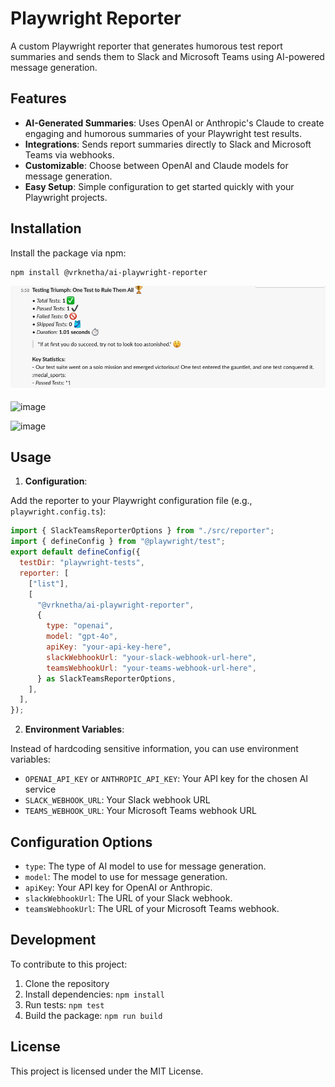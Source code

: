 # Playwright Reporter

A custom Playwright reporter that generates humorous test report summaries and sends them to Slack and Microsoft Teams using AI-powered message generation.

## Features

- **AI-Generated Summaries**: Uses OpenAI or Anthropic's Claude to create engaging and humorous summaries of your Playwright test results.
- **Integrations**: Sends report summaries directly to Slack and Microsoft Teams via webhooks.
- **Customizable**: Choose between OpenAI and Claude models for message generation.
- **Easy Setup**: Simple configuration to get started quickly with your Playwright projects.

## Installation

Install the package via npm:

```bash
npm install @vrknetha/ai-playwright-reporter
```

![image](./assets/image.png)

![image](./assets/image-1.png)

![image](./assets/image-2.png)

## Usage

1. **Configuration**:

Add the reporter to your Playwright configuration file (e.g., `playwright.config.ts`):

```javascript
import { SlackTeamsReporterOptions } from "./src/reporter";
import { defineConfig } from "@playwright/test";
export default defineConfig({
  testDir: "playwright-tests",
  reporter: [
    ["list"],
    [
      "@vrknetha/ai-playwright-reporter",
      {
        type: "openai",
        model: "gpt-4o",
        apiKey: "your-api-key-here",
        slackWebhookUrl: "your-slack-webhook-url-here",
        teamsWebhookUrl: "your-teams-webhook-url-here",
      } as SlackTeamsReporterOptions,
    ],
  ],
});
```

2. **Environment Variables**:

Instead of hardcoding sensitive information, you can use environment variables:

- `OPENAI_API_KEY` or `ANTHROPIC_API_KEY`: Your API key for the chosen AI service
- `SLACK_WEBHOOK_URL`: Your Slack webhook URL
- `TEAMS_WEBHOOK_URL`: Your Microsoft Teams webhook URL

## Configuration Options

- `type`: The type of AI model to use for message generation.
- `model`: The model to use for message generation.
- `apiKey`: Your API key for OpenAI or Anthropic.
- `slackWebhookUrl`: The URL of your Slack webhook.
- `teamsWebhookUrl`: The URL of your Microsoft Teams webhook.

## Development

To contribute to this project:

1. Clone the repository
2. Install dependencies: `npm install`
3. Run tests: `npm test`
4. Build the package: `npm run build`

## License

This project is licensed under the MIT License.
